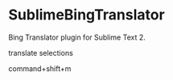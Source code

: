 SublimeBingTranslator
=====================

Bing Translator plugin for Sublime Text 2.


translate selections

command+shift+m
